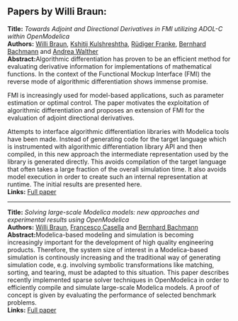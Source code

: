 <h2>Papers by Willi Braun:</h2>
<p>
<b>Title:</b> <i> Towards Adjoint and Directional Derivatives in FMI utilizing ADOL-C within OpenModelica </i> <br />
<b>Authors:</b> <a href="../authors/author_33.html">Willi Braun</a>, <a href="../authors/author_148.html">Kshitij Kulshreshtha</a>, <a href="../authors/author_73.html">Rüdiger Franke</a>, <a href="../authors/author_10.html">Bernhard Bachmann</a> and <a href="../authors/author_290.html">Andrea Walther</a><br />
<b>Abstract:</b>Algorithmic differentiation has proven to be an efficient method for
evaluating derivative information for implementations of mathematical
functions. In the context of the Functional Mockup Interface (FMI)
the reverse mode of algorithmic differentiation shows immense promise.

FMI is increasingly used for model-based applications, such as parameter
estimation or optimal control. The paper motivates the exploitation of
algorithmic differentiation and proposes an extension of FMI for the
evaluation of adjoint directional derivatives.

Attempts to interface algorithmic differentiation libraries with Modelica
tools have been made. Instead of generating code for the target language
which is instrumented with algorithmic differentiation library API and then
compiled, in this new approach the intermediate representation used by the
library is generated directly. This avoids compilation of the target language that often
takes a large fraction of the overall simulation time.
It also avoids model execution in order to create such an internal
representation at runtime. The initial results are presented here.<br />
<b>Links:</b> <a href="../submissions/ecp17132363_BraunKulshreshthaFrankeBachmannWalther.pdf">Full paper</a></p>
<hr />
<p>
<b>Title:</b> <i> Solving large-scale Modelica models: new approaches and experimental results using OpenModelica </i> <br />
<b>Authors:</b> <a href="../authors/author_33.html">Willi Braun</a>, <a href="../authors/author_41.html">Francesco Casella</a> and <a href="../authors/author_10.html">Bernhard Bachmann</a><br />
<b>Abstract:</b>Modelica-based modeling and simulation is becoming increasingly important for the development of high quality engineering products. Therefore, the system size of interest in a Modelica-based simulation is continously increasing and the traditional way of generating simulation code, e.g. involving symbolic transformations like matching, sorting, and tearing, must be adapted to this situation.
This paper describes recently implemented sparse solver techniques in OpenModelica in order to efficiently compile and simulate large-scale Modelica models. A proof
of concept is given by evaluating the performance of selected benchmark problems.<br />
<b>Links:</b> <a href="../submissions/ecp17132557_BraunCasellaBachmann.pdf">Full paper</a></p>
